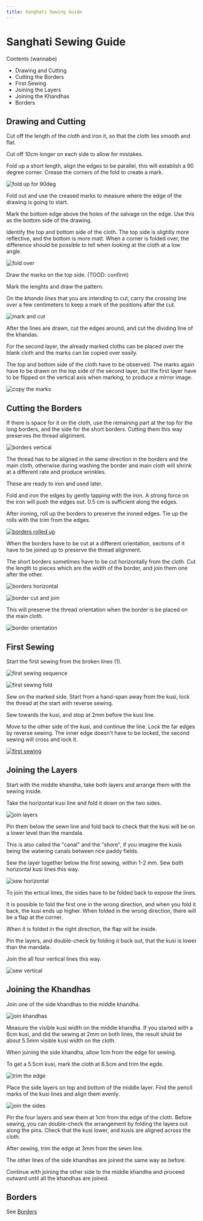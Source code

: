```yaml
---
title: Sanghati Sewing Guide
---
```


# Sanghati Sewing Guide

Contents (wannabe)

- Drawing and Cutting
- Cutting the Borders
- First Sewing
- Joining the Layers
- Joining the Khandhas
- Borders

## Drawing and Cutting

Cut off the length of the cloth and iron it, so that the cloth lies smooth and flat.

Cut off 10cm longer on each side to allow for mistakes.

Fold up a short length, align the edges to be parallel, this will establish a 90
degree corner. Crease the corners of the fold to create a mark.

![fold up for 90deg](../img/sanghati/figures/fold-up-for-90deg.jpg)

Fold out and use the creased marks to measure where the edge of the drawing is
going to start.

Mark the bottom edge above the holes of the salvage on the edge. Use this as the
bottom side of the drawing.

Identify the top and bottom side of the cloth. The top side is slightly more
reflective, and the bottom is more matt. When a corner is folded over, the
difference should be possible to tell when looking at the cloth at a low angle.

![fold over](../img/sanghati/figures/fold-over-for-top-bottom.jpg)

Draw the marks on the top side. (TOOD: confirm)

Mark the lenghts and draw the pattern.

On the *khanda lines* that you are intending to cut, carry the crossing line
over a few centimeters to keep a mark of the positions after the cut.

![mark and cut](../img/sanghati/figures/mark-and-cut.jpg)

After the lines are drawn, cut the edges around, and cut the dividing line of
the khandas.

For the second layer, the already marked cloths can be placed over the blank
cloth and the marks can be copied over easily.

The top and bottom side of the cloth have to be observed. The marks again have
to be drawn on the top side of the second layer, but the first layer have to be
flipped on the vertical axis when marking, to produce a mirror image.

![copy the marks](../img/sanghati/figures/copy-the-marks.jpg)

## Cutting the Borders

If there is space for it on the cloth, use the remaining part at the top for the
long borders, and the side for the short borders. Cutting them this way
preserves the thread alignment.

![borders vertical](../img/sanghati/figures/border-orientation-vertical.jpg)

The thread has to be aligned in the same direction in the borders and the main
cloth, otherwise during washing the border and main cloth will shrink at a
different rate and produce wrinkles.

These are ready to iron and used later.

Fold and iron the edges by gently tapping with the iron. A strong force on the
iron will push the edges out. 0.5 cm is sufficient along the edges.

After ironing, roll up the borders to preserve the ironed edges. Tie up the
rolls with the trim from the edges.

[![borders rolled up][borders]][borders-orig]

[borders]: ../img/sanghati/photos/borders-rolled-up_w500.jpg
[borders-orig]: ../img/sanghati/photos/borders-rolled-up_orig.jpg

When the borders have to be cut at a different orientation, sections of it
have to be joined up to preserve the thread alignment.

The short borders sometimes have to be cut horizontally from the cloth. Cut the
length to pieces which are the width of the border, and join them one after the
other.

![borders horizontal](../img/sanghati/figures/border-orientation-horizontal.jpg)

![border cut and join](../img/sanghati/figures/border-cut-and-join.jpg)

This will preserve the thread orientation when the border is be placed on the
main cloth.

![border orientation](../img/sanghati/figures/border-orientation-on-cloth.jpg)

## First Sewing

Start the first sewing from the broken lines (1).

![first sewing sequence](../img/sanghati/figures/first-sewing-sequence.jpg)

![first sewing fold](../img/sanghati/figures/first-sewing-fold.jpg)

Sew on the marked side. Start from a hand-span away from the kusi, lock the
thread at the start with reverse sewing.

Sew towards the kusi, and stop at 2mm before the kusi line.

Move to the other side of the kusi, and continue the line. Lock the far edges by
reverse sewing. The inner edge doesn't have to be locked, the second sewing will
cross and lock it.

[![first sewing][first-sewing]][first-sewing-orig]

[first-sewing]: ../img/sanghati/photos/first-sewing_w500.jpg
[first-sewing-orig]: ../img/sanghati/photos/first-sewing_orig.jpg

## Joining the Layers

Start with the middle khandha, take both layers and arrange them with the sewing inside.

Take the horizontal kusi line and fold it down on the two sides.

![join layers](../img/sanghati/figures/join-layers.jpg)

Pin them below the sewn line and fold back to check that the kusi will be on a
lower level than the mandala.

This is also called the "canal" and the "shore", if you imagine the kusis being
the watering canals between rice paddy fields.

Sew the layer together below the first sewing, within 1-2 mm. Sew both
horizontal kusi lines this way.

![sew horizontal](../img/sanghati/figures/sew-horizontal-lines.jpg)

To join the ertical lines, the sides have to be folded back to expose the lines.

It is possible to fold the first one in the wrong direction, and when you fold
it back, the kusi ends up higher. When folded in the wrong direction, there will
be a flap at the corner.

When it is folded in the right direction, the flap will be inside.

Pin the layers, and double-check by folding it back out, that the kusi is lower
than the mandala.

Join the all four vertical lines this way.

![sew vertical](../img/sanghati/figures/sew-vertical-lines.jpg)

## Joining the Khandhas

Join one of the side khandhas to the middle khandha.

![join khandhas](../img/sanghati/figures/join-khandhas.jpg)

Measure the visible kusi width on the middle khandha. If you started with a 6cm
kusi, and did the sewing at 2mm on both lines, the result shuld be about 5.5mm
visible kusi width on the cloth.

When joining the side khandha, allow 1cm from the edge for sewing.

To get a 5.5cm kusi, mark the cloth at 6.5cm and trim the egde.

![trim the edge](../img/sanghati/figures/trim-the-edge.jpg)

Place the side layers on top and bottom of the middle layer. Find the pencil
marks of the kusi lines and align them evenly.

![join the sides](../img/sanghati/figures/join-sides.jpg)

Pin the four layers and sew them at 1cm from the edge of the cloth. Before
sewing, you can double-check the arrangement by folding the layers out along the
pins. Check that the kusi lower, and kusis are aligned across the cloth.

After sewing, trim the edge at 3mm from the sewn line.

The other lines of the side khandhas are joined the same way as before.

Continue with joining the other side to the middle khandha and proceed outward
until all the khandhas are joined.

## Borders

See [Borders](borders.html)

